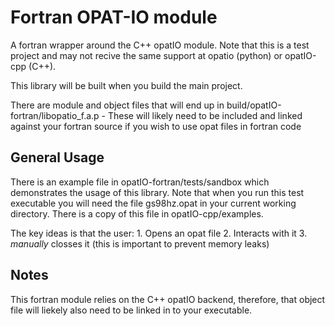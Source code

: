 # Fortran OPAT-IO module
A fortran wrapper around the C++ opatIO module. Note that this is a test project and may not recive the same support at opatio (python) or opatIO-cpp (C++).

This library will be built when you build the main project.

There are module and object files that will end up in build/opatIO-fortran/libopatio_f.a.p
    - These will likely need to be included and linked against your fortran source if you wish to use opat files in fortran code

## General Usage
There is an example file in opatIO-fortran/tests/sandbox which demonstrates the usage of this library. Note that when you run this test executable you will need the file gs98hz.opat in your current working directory. There is a copy of this file in opatIO-cpp/examples.

The key ideas is that the user:
    1. Opens an opat file
    2. Interacts with it
    3. *manually* closses it (this is important to prevent memory leaks)

## Notes
This fortran module relies on the C++ opatIO backend, therefore, that object file will liekely also need to be linked in to your executable.